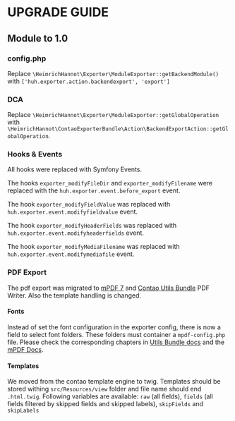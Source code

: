 # UPGRADE GUIDE

## Module to 1.0

### config.php

Replace `\HeimrichHannot\Exporter\ModuleExporter::getBackendModule()` with  `['huh.exporter.action.backendexport', 'export']`

### DCA 

Replace `\HeimrichHannot\Exporter\ModuleExporter::getGlobalOperation` with `\HeimrichHannot\ContaoExporterBundle\Action\BackendExportAction::getGlobalOperation`.

### Hooks & Events

All hooks were replaced with Symfony Events. 

The hooks `exporter_modifyFileDir` and `exporter_modifyFilename` were replaced with the `huh.exporter.event.before_export` event.

The hook `exporter_modifyFieldValue` was replaced with `huh.exporter.event.modifyfieldvalue` event.

The hook `exporter_modifyHeaderFields` was replaced with `huh.exporter.event.modifyheaderfields` event.

The hook `exporter_modifyMediaFilename` was replaced with `huh.exporter.event.modifymediafile` event.

### PDF Export

The pdf export was migrated to [mPDF 7][1] and [Contao Utils Bundle][2] PDF Writer. Also the template handling is changed.

#### Fonts 

Instead of set the font configuration in the exporter config, there is now a field to select font folders. These folders must container a `mpdf-config.php` file. Please check the corresponding chapters in [Utils Bundle docs][3] and the [mPDF Docs][4].

#### Templates

We moved from the contao template engine to twig. Templates should be stored withing `src/Resources/view` folder and file name should end `.html.twig`. Following variables are available: `raw` (all fields), `fields` (all fields filtered by skipped fields and skipped labels), `skipFields` and `skipLabels`


[1]: https://mpdf.github.io
[2]: https://github.com/heimrichhannot/contao-utils-bundle
[3]: https://github.com/heimrichhannot/contao-utils-bundle/blob/master/docs/utils/pdf/pdf_writer.md#use-custom-fonts
[4]: https://mpdf.github.io/fonts-languages/fonts-in-mpdf-7-x.html